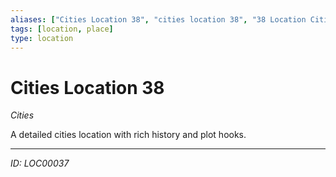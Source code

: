 ```yaml
---
aliases: ["Cities Location 38", "cities location 38", "38 Location Cities"]
tags: [location, place]
type: location
---
```


# Cities Location 38

*Cities*

A detailed cities location with rich history and plot hooks.

---
*ID: LOC00037*